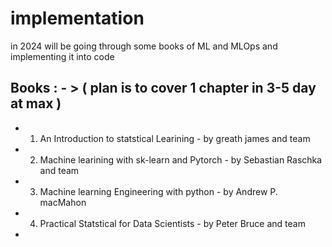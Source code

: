 # implementation

in 2024 will be going through some books of ML and MLOps and implementing it into code 

## Books : - > ( plan is to cover 1 chapter in 3-5 day at max )

*  1. An Introduction to statstical Learining - by greath james and team
*  2. Machine learining with sk-learn and Pytorch - by Sebastian Raschka and team
*  3. Machine learning Engineering with python - by Andrew P. macMahon
*  4. Practical Statstical for Data Scientists - by Peter Bruce and team
                       
* 
